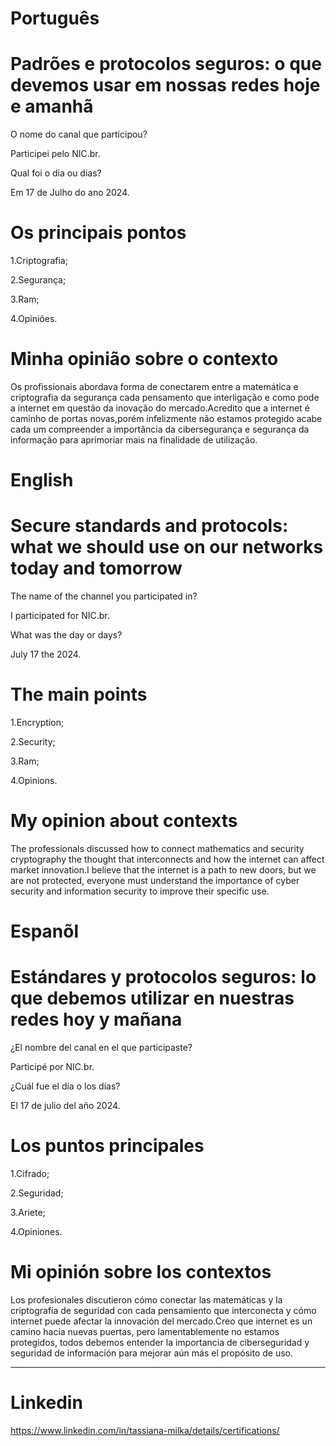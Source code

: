 
# Português

# Padrões e protocolos seguros: o que devemos usar em nossas redes hoje e amanhã

O nome do canal que participou?

Participei pelo NIC.br.

Qual foi o dia ou dias?

Em 17 de Julho do ano 2024.

# Os principais pontos

1.Criptografia;

2.Segurança;

3.Ram;

4.Opiniões.


# Minha opinião sobre o contexto

<p>Os profissionais abordava  forma de conectarem entre  a matemática e criptografia da segurança cada pensamento que interligação e  como pode a  internet em questão da inovação do mercado.Acredito que a internet  é caminho de portas novas,porém infelizmente não estamos protegido acabe cada um compreender a importância da cibersegurança e segurança  da informação para aprimoriar mais na finalidade de utilização.</p>


# English

# Secure standards and protocols: what we should use on our networks today and tomorrow

The name of the channel you participated in?

I participated for NIC.br.

What was the day or days?

July 17 the 2024.

# The main points

1.Encryption;

2.Security;

3.Ram;

4.Opinions.

# My opinion about contexts

<p>The professionals discussed how to connect mathematics and security cryptography the thought that interconnects and how the internet can affect market innovation.I believe that the internet is a path to new doors, but we are not protected, everyone must understand the importance of cyber security and information security to improve their specific use.</p>

# Espanõl

# Estándares y protocolos seguros: lo que debemos utilizar en nuestras redes hoy y mañana

¿El nombre del canal en el que participaste?

Participé por NIC.br.

¿Cuál fue el día o los días?

El 17 de julio del año 2024.

# Los puntos principales

1.Cifrado;

2.Seguridad;

3.Ariete;

4.Opiniones.

# Mi opinión sobre los contextos

<p>Los profesionales discutieron cómo conectar las matemáticas y la criptografía de seguridad con cada pensamiento que interconecta y cómo internet puede afectar la innovación del mercado.Creo que internet es un camino hacia nuevas puertas, pero lamentablemente no estamos protegidos, todos debemos entender la importancia de ciberseguridad y  seguridad de información para mejorar aún más el propósito de uso.</p>


--------------------------------------------------------------------------------------------------------------------------------

# Linkedin 

https://www.linkedin.com/in/tassiana-milka/details/certifications/

